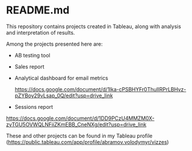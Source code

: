# README.md

This repository contains projects created in Tableau, along with analysis and interpretation of results.

Among the projects presented here are:
- AB testing tool
- Sales report
- Analytical dashboard for email metrics

  https://docs.google.com/document/d/1lka-cPSBHYFr0ThuIIRPrLBHvz-pZYBoy29vLsap_0Q/edit?usp=drive_link
- Sessions report
  
https://docs.google.com/document/d/1DD9PCzU4MMZM0X-zyTGU5OVWQLNFiiZKmEBB_CneNXg/edit?usp=drive_link

These and other projects can be found in my Tableau profile (https://public.tableau.com/app/profile/abramov.volodymyr/vizzes)
